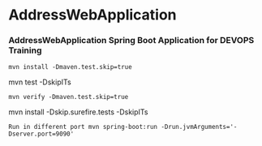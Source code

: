 # AddressWebApplication

### AddressWebApplication Spring Boot Application for DEVOPS Training
```
mvn install -Dmaven.test.skip=true
```
mvn test -DskipITs
```
mvn verify -Dmaven.test.skip=true
```
mvn install -Dskip.surefire.tests -DskipITs
```
Run in different port mvn spring-boot:run -Drun.jvmArguments='-Dserver.port=9090'
```
